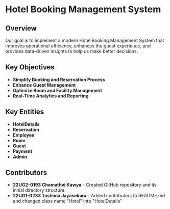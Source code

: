 # Hotel Booking Management System

## Overview

Our goal is to implement a modern Hotel Booking Management System that improves operational efficiency, enhances the guest experience, and provides data-driven insights to help us make better decisions.

## Key Objectives

- **Simplify Booking and Reservation Process**
- **Enhance Guest Management**
- **Optimize Room and Facility Management**
- **Real-Time Analytics and Reporting**

## Key Entities

- **HotelDetails**
- **Reservation**
- **Employee**
- **Room**
- **Guest**
- **Payment**
- **Admin**

## Contributors

- **22UG2-0193 Chamathvi Kawya** - Created GitHub repository and its initial directory structure.
- **22UG1-0233 Tashima Jayasekara** - Added contributors to README.md and changed class name "Hotel" into "HotelDetails"


